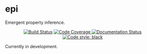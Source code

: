 # epi
Emergent property inference.
<p align="center">
<a href="https://travis-ci.org/cunningham-lab/epi"><img alt="Build Status" src="https://travis-ci.org/cunningham-lab/epi.svg?branch=master"></a>
<a href="https://codecov.io/gh/cunningham-lab/epi/"><img alt="Code Coverage" src="https://codecov.io/gh/cunningham-lab/epi/branch/master/graph/badge.svg">
<a href='https://epi.readthedocs.io/en/latest/?badge=latest'>
    <img src='https://readthedocs.org/projects/epi/badge/?version=latest' alt='Documentation Status' />
</a>
<a href="https://github.com/ambv/black"><img alt="Code style: black" src="https://img.shields.io/badge/code%20style-black-000000.svg"></a>
</p>
  
Currently in development.
